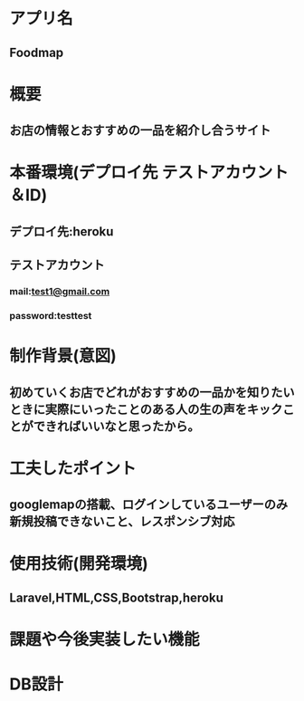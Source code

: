 # アプリ名
## Foodmap  

# 概要
## お店の情報とおすすめの一品を紹介し合うサイト  

# 本番環境(デプロイ先 テストアカウント＆ID)
## デプロイ先:heroku
## テストアカウント
### mail:test1@gmail.com
### password:testtest  

# 制作背景(意図)
## 初めていくお店でどれがおすすめの一品かを知りたいときに実際にいったことのある人の生の声をキックことができればいいなと思ったから。


# 工夫したポイント
## googlemapの搭載、ログインしているユーザーのみ新規投稿できないこと、レスポンシブ対応
# 使用技術(開発環境)
## Laravel,HTML,CSS,Bootstrap,heroku  

# 課題や今後実装したい機能
# DB設計